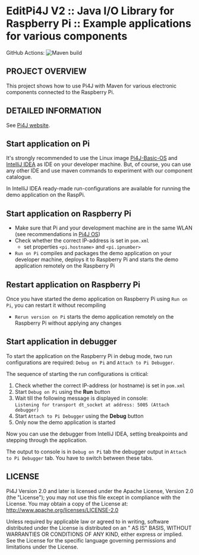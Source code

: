 EditPi4J V2 :: Java I/O Library for Raspberry Pi :: Example applications for various components
===============================================================================================

GitHub Actions:
![Maven build](https://github.com/pi4j/pi4j-example-serial/workflows/Maven/badge.svg)

## PROJECT OVERVIEW

This project shows how to use Pi4J with Maven for various electronic components connected to the Raspberry Pi.

## DETAILED INFORMATION

See [Pi4J website](https://pi4j.com/examples/components/).

## Start application on Pi


It's strongly recommended to use the Linux image [Pi4J-Basic-OS](https://pi4j-download.com/latest.php?flavor=basic) and [IntelliJ IDEA](https://www.jetbrains.com/idea/) as IDE on your developer machine. But, of course, you can use any other IDE and use maven commands to experiment with our component catalogue.

In IntelliJ IDEA ready-made run-configurations are available for running the demo application on the RaspPi.

## Start application on Raspberry Pi
- Make sure that Pi and your development machine are in the same WLAN (see recommendations in [Pi4J OS](https://github.com/Pi4J/pi4j-os))
- Check whether the correct IP-address is set in `pom.xml`
  - set properties `<pi.hostname>` and `<pi.ipnumber>`
- `Run on Pi` compiles and packages the demo application on your developer machine, deploys it to Raspberry Pi and starts the demo application remotely on the Raspberry Pi

## Restart application on Raspberry Pi
Once you have started the demo application on Raspberry Pi using `Run on Pi`, you can restart it without recompiling
- `Rerun version on Pi` starts the demo application remotely on the Raspberry Pi without applying any changes

## Start application in debugger
To start the application on the Raspberry Pi in debug mode, two run configurations are required: `Debug on Pi` and `Attach to Pi Debugger`.

The sequence of starting the run configurations is critical:
1. Check whether the correct IP-address (or hostname) is set in `pom.xml`
1. Start `Debug on Pi` using the **Run** button 
1. Wait till the following message is displayed in console:  
`Listening for transport dt_socket at address: 5005 (Attach debugger)`
1. Start `Attach to Pi Debugger` using the **Debug** button
1. Only now the demo application is started

Now you can use the debugger from IntelliJ IDEA, setting breakpoints and stepping through the application. 

The output to console is in `Debug on Pi` tab  the debugger output in `Attach to Pi Debugger` tab. You have to switch between these tabs.

## LICENSE

Pi4J Version 2.0 and later is licensed under the Apache License, Version 2.0 (the "License"); you may not use this file
except in compliance with the License. You may obtain a copy of the License at:
http://www.apache.org/licenses/LICENSE-2.0

Unless required by applicable law or agreed to in writing, software distributed under the License is distributed on an "
AS IS" BASIS, WITHOUT WARRANTIES OR CONDITIONS OF ANY KIND, either express or implied. See the License for the specific
language governing permissions and limitations under the License.
